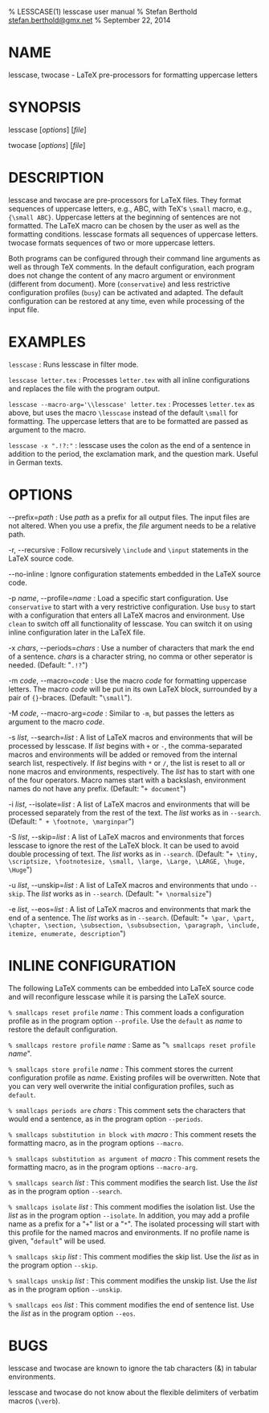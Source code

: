 % LESSCASE(1) lesscase user manual
% Stefan Berthold <stefan.berthold@gmx.net>
% September 22, 2014

# NAME

lesscase, twocase - LaTeX pre-processors for formatting uppercase letters

# SYNOPSIS

lesscase [*options*] [*file*]

twocase [*options*] [*file*]

# DESCRIPTION

lesscase and twocase are pre-processors for LaTeX files. They format sequences of uppercase letters, e.g., ABC, with TeX's `\small` macro, e.g., `{\small ABC}`. Uppercase letters at the beginning of sentences are not formatted. The LaTeX macro can be chosen by the user as well as the formatting conditions. lesscase formats all sequences of uppercase letters. twocase formats sequences of two or more uppercase letters.

Both programs can be configured through their command line arguments as well as through TeX comments. In the default configuration, each program does not change the content of any macro argument or environment (different from document). More (`conservative`) and less restrictive configuration profiles (`busy`) can be activated and adapted. The default configuration can be restored at any time, even while processing of the input file.

# EXAMPLES

`lesscase`
:   Runs lesscase in filter mode.

`lesscase letter.tex`
:   Processes `letter.tex` with all inline configurations and replaces the file with the program output.

`lesscase --macro-arg='\\lesscase' letter.tex`
:   Processes `letter.tex` as above, but uses the macro `\lesscase` instead of the default `\small` for formatting. The uppercase letters that are to be formatted are passed as argument to the macro.

`lesscase -x ".!?:"`
:   lesscase uses the colon as the end of a sentence in addition to the period, the exclamation mark, and the question mark. Useful in German texts.

# OPTIONS

\--prefix=*path*
:   Use *path* as a prefix for all output files. The input files are not altered. When you use a prefix, the *file* argument needs to be a relative path.

-r, \--recursive
:   Follow recursively `\include` and `\input` statements in the LaTeX source code.

\--no-inline
:   Ignore configuration statements embedded in the LaTeX source code.

-p *name*, \--profile=*name*
:   Load a specific start configuration.
    Use `conservative` to start with a very restrictive configuration.
    Use `busy` to start with a configuration that enters all LaTeX macros and environment.
    Use `clean` to switch off all functionality of lesscase. You can switch it on using inline configuration later in the LaTeX file.

-x *chars*, \--periods=*chars*
:   Use a number of characters that mark the end of a sentence. *chars* is a character string, no comma or other seperator is needed.
    (Default: "`.!?`")

-m *code*, \--macro=*code*
:   Use the macro *code* for formatting uppercase letters. The macro *code* will be put in its own LaTeX block, surrounded by a pair of `{}`-braces.
    (Default: "`\small`").

-M *code*, \--macro-arg=*code*
:   Similar to `-m`, but passes the letters as argument to the macro *code*.

-s *list*, \--search=*list*
:   A list of LaTeX macros and environments that will be processed by lesscase.
    If *list* begins with `+` or `-`, the comma-separated macros and environments will be added or removed from the internal search list, respectively.
    If *list* begins with `*` or `/`, the list is reset to all or none macros and environments, respectively.
    The *list* has to start with one of the four operators.
    Macro names start with a backslash, environment names do not have any prefix.
    (Default: "`+ document`")

-i *list*, \--isolate=*list*
:   A list of LaTeX macros and environments that will be processed separately from the rest of the text.
    The *list* works as in `--search`.
    (Default: "` + \footnote, \marginpar`")

-S *list*, \--skip=*list*
:   A list of LaTeX macros and environments that forces lesscase to ignore the rest of the LaTeX block. It can be used to avoid double processing of text.
    The *list* works as in `--search`.
    (Default: "`+ \tiny, \scriptsize, \footnotesize, \small, \large, \Large, \LARGE, \huge, \Huge`")

-u *list*, \--unskip=*list*
:   A list of LaTeX macros and environments that undo `--skip`.
    The *list* works as in `--search`.
    (Default: "`+ \normalsize`")

-e *list*, \--eos=*list*
:   A list of LaTeX macros and environments that mark the end of a sentence.
    The *list* works as in `--search`.
    (Default: "`+ \par, \part, \chapter, \section, \subsection, \subsubsection, \paragraph, \include, itemize, enumerate, description`")

# INLINE CONFIGURATION

The following LaTeX comments can be embedded into LaTeX source code and will reconfigure lesscase while it is parsing the LaTeX source.

`% smallcaps reset profile` *name*
:   This comment loads a configuration profile as in the program option `--profile`. Use the `default` as *name* to restore the default configuration.

`% smallcaps restore profile` *name*
:   Same as "`% smallcaps reset profile` *name*".

`% smallcaps store profile` *name*
:   This comment stores the current configuration profile as *name*. Existing profiles will be overwritten. Note that you can very well overwrite the initial configuration profiles, such as `default`.

`% smallcaps periods are` *chars*
:   This comment sets the characters that would end a sentence, as in the program option `--periods`.

`% smallcaps substitution in block with` *macro*
:   This comment resets the formatting macro, as in the program options `--macro`.

`% smallcaps substitution as argument of` *macro*
:   This comment resets the formatting macro, as in the program options `--macro-arg`.

`% smallcaps search` *list*
:   This comment modifies the search list.
    Use the *list* as in the program option `--search`.

`% smallcaps isolate` *list*
:   This comment modifies the isolation list.
    Use the *list* as in the program option `--isolate`.
    In addition, you may add a profile name as a prefix for a "`+`" list or a "`*`". The isolated processing will start with this profile for the named macros and environments. If no profile name is given, "`default`" will be used.

`% smallcaps skip` *list*
:   This comment modifies the skip list.
    Use the *list* as in the program option `--skip`.

`% smallcaps unskip` *list*
:   This comment modifies the unskip list.
    Use the *list* as in the program option `--unskip`.

`% smallcaps eos` *list*
:   This comment modifies the end of sentence list.
    Use the *list* as in the program option `--eos`.

# BUGS

lesscase and twocase are known to ignore the tab characters (&) in tabular environments.

lesscase and twocase do not know about the flexible delimiters of verbatim macros (`\verb`).
